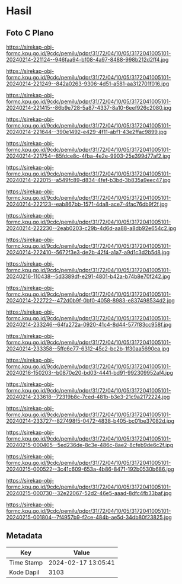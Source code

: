 # Hasil

## Foto C Plano

https://sirekap-obj-formc.kpu.go.id/9cdc/pemilu/pdpr/31/72/04/10/05/3172041005101-20240214-221124--946faa94-bf08-4a97-8488-998b212d2ff4.jpg

https://sirekap-obj-formc.kpu.go.id/9cdc/pemilu/pdpr/31/72/04/10/05/3172041005101-20240214-221249--842a0263-9306-4d51-a581-aa312701f016.jpg

https://sirekap-obj-formc.kpu.go.id/9cdc/pemilu/pdpr/31/72/04/10/05/3172041005101-20240214-221415--86b9e728-5a87-4337-8a10-6eef926c2080.jpg

https://sirekap-obj-formc.kpu.go.id/9cdc/pemilu/pdpr/31/72/04/10/05/3172041005101-20240214-221644--390e1492-e429-4f11-abf1-43e2ffac9899.jpg

https://sirekap-obj-formc.kpu.go.id/9cdc/pemilu/pdpr/31/72/04/10/05/3172041005101-20240214-221754--85fdce8c-4fba-4e2e-9903-25e399d77af2.jpg

https://sirekap-obj-formc.kpu.go.id/9cdc/pemilu/pdpr/31/72/04/10/05/3172041005101-20240214-222015--a549fc89-d834-4fef-b3bd-3b835a9eec47.jpg

https://sirekap-obj-formc.kpu.go.id/9cdc/pemilu/pdpr/31/72/04/10/05/3172041005101-20240214-222123--eab867bb-1571-4da8-ace7-4fac76db9f2f.jpg

https://sirekap-obj-formc.kpu.go.id/9cdc/pemilu/pdpr/31/72/04/10/05/3172041005101-20240214-222230--2eab0203-c29b-4d6d-aa88-a8db92e654c2.jpg

https://sirekap-obj-formc.kpu.go.id/9cdc/pemilu/pdpr/31/72/04/10/05/3172041005101-20240214-222410--5672f3e3-de2b-42f4-a1a7-a9d1c3d2b5d8.jpg

https://sirekap-obj-formc.kpu.go.id/9cdc/pemilu/pdpr/31/72/04/10/05/3172041005101-20240216-110438--5d3389df-e291-4801-b42a-b74b8e70f242.jpg

https://sirekap-obj-formc.kpu.go.id/9cdc/pemilu/pdpr/31/72/04/10/05/3172041005101-20240214-222722--472d0b9f-0bf0-4058-8983-e837498534d2.jpg

https://sirekap-obj-formc.kpu.go.id/9cdc/pemilu/pdpr/31/72/04/10/05/3172041005101-20240214-233246--64fa272a-0920-41c4-8d44-577f83cc958f.jpg

https://sirekap-obj-formc.kpu.go.id/9cdc/pemilu/pdpr/31/72/04/10/05/3172041005101-20240214-233358--5ffc6e77-6312-45c2-bc2b-1f30aa5690ea.jpg

https://sirekap-obj-formc.kpu.go.id/9cdc/pemilu/pdpr/31/72/04/10/05/3172041005101-20240216-150203--b0870e20-bd03-4441-bd91-992309952af4.jpg

https://sirekap-obj-formc.kpu.go.id/9cdc/pemilu/pdpr/31/72/04/10/05/3172041005101-20240214-233618--72319b8c-7ced-481b-b3e3-21c9a2172224.jpg

https://sirekap-obj-formc.kpu.go.id/9cdc/pemilu/pdpr/31/72/04/10/05/3172041005101-20240214-233727--827498f5-0472-4838-b405-bc01be37082d.jpg

https://sirekap-obj-formc.kpu.go.id/9cdc/pemilu/pdpr/31/72/04/10/05/3172041005101-20240215-000405--5ed236de-8c3e-486c-8ae2-8cfeb9de6c2f.jpg

https://sirekap-obj-formc.kpu.go.id/9cdc/pemilu/pdpr/31/72/04/10/05/3172041005101-20240215-000522--3c41c609-653a-4b86-8471-192b0530b686.jpg

https://sirekap-obj-formc.kpu.go.id/9cdc/pemilu/pdpr/31/72/04/10/05/3172041005101-20240215-000730--32e22067-52d2-46e5-aaad-8dfc4fb33baf.jpg

https://sirekap-obj-formc.kpu.go.id/9cdc/pemilu/pdpr/31/72/04/10/05/3172041005101-20240215-001804--7f4957b9-f2ce-484b-ae5d-34db80f23825.jpg


## Metadata

| Key        | Value               |
| ---------- | ------------------- |
| Time Stamp | 2024-02-17 13:05:41 |
| Kode Dapil | 3103                |



